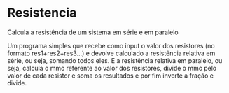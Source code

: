 # Resistencia
Calcula a resistência de um sistema em série e em paralelo

Um programa simples que recebe como input o valor dos resistores (no formato res1+res2+res3...) e devolve calculado a resistência relativa em série, ou seja, somando
todos eles. E a resistência relativa em paralelo, ou seja, calcula o mmc referente ao valor dos resistores, divide o mmc pelo valor de cada resistor e soma os resultados
e por fim inverte a fração e divide.

